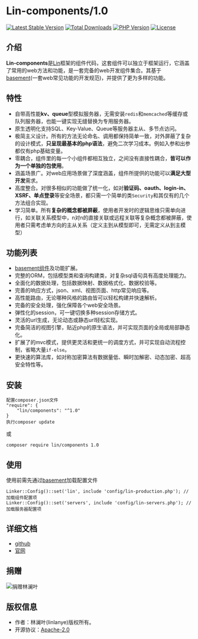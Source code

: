 # Lin-components/1.0
[![Latest Stable Version](https://poser.pugx.org/lin/components/v/stable)](https://packagist.org/packages/lin/components)
[![Total Downloads](https://poser.pugx.org/lin/components/downloads)](https://packagist.org/packages/lin/components)
[![PHP Version](https://img.shields.io/badge/php-%3E%3D7.2-8892BF.svg)](http://www.php.net/)
[![License](https://poser.pugx.org/lin/components/license)](https://packagist.org/packages/lin/components)

## 介绍

**Lin-components**是[Lin](https://www.lin-php.com)框架的组件代码，这套组件可以独立于框架运行，它涵盖了常用的web方法和功能，是一套完备的web开发组件集合。其基于[basement](https://github.com/linlanye/basement)(一套web常见功能的开发规范)，并提供了更为多样的功能。

## 特性

* 自带高性能**kv、queue**型模拟服务器，无需安装`redis`和`memcached`等缓存或队列服务器，也能一键实现无缝替换为专用服务器。
* 原生透明化支持SQL、Key-Value、Queue等服务器主从、多节点访问。
* 极简主义设计。所有的方法无论命名、调用都保持简单一致，对外屏蔽了复杂的设计模式，**只呈现最基本的php语法**，避免二次学习成本。例如入参和出参都仅有php基础变量。
* 零耦合，组件里的每一个小组件都相互独立，之间没有直接性耦合，**皆可以作为一个单独的包使用**。
* 涵盖场景广。对web应用场景做了深度涵盖，组件所提供的功能可以**满足大型开发**需求。
* 高度整合。对很多相似的功能做了统一化，如对**验证码、oauth、login-in、XSRF、单点登录**等安全场景，都只需一个简单的类`Security`和其仅有的几个方法组合实现。
* 学习简单。所有**复杂的概念都被屏蔽**，使用者开发时的逻辑思维只需单向进行，如关联关系模型中，n对n的直接关联或远程关联等复杂概念都被屏蔽，使用者只需考虑单方向的主从关系（定义主到从模型即可，无需定义从到主模型）


## 功能列表

* [basement组件](https://github.com/linlanye/basement)及功能扩展。
* 完整的ORM，包括模型类和查询构建类，对复杂sql语句具有高度处理能力。
* 全面化的数据处理，包括数据映射、数据格式化、数据校验等。
* 完善的响应方式，json、xml、视图页面、http常见响应等。
* 高性能路由，无论哪种风格的路由皆可以轻松构建并快速解析。
* 完备的安全处理，强化保障各个web安全场景。
* 弹性化的session，可一键切换多种session存储方式。
* 灵活的url生成，无论动态或静态url轻松实现。
* 完备简洁的视图引擎，贴近php的原生语法，并可实现页面的全局或局部静态化。
* 扩展了的mvc模式，提供更灵活和更统一的调度方式，并可实现自动流程控制，省略大量`if-else`。
* 更快速的算法库，如对称加密算法有数据量低、瞬时加解密、动态加密、超高安全特性等。

## 安装

```
配置composer.json文件
"require": {
    "lin/components": "^1.0"
}
执行composer update
```
或
```
composer require lin/components 1.0
```

## 使用

使用前需先通过[basement](https://github.com/linlanye/basement)加载配置文件
```
Linker::Config()::set('lin', include 'config/lin-production.php'); //加载组件配置项
Linker::Config()::set('servers', include 'config/lin-servers.php'); //加载服务器配置项
```


## 详细文档

* [github](https://github.com/linlanye/lin-docs)
* [官网](https://docs.lin-php.com)

## 捐赠
![捐赠林澜叶](https://img.lin-php.com/donations.png)

## 版权信息
* 作者：林澜叶(linlanye)版权所有。
* 开源协议：[Apache-2.0](LICENSE)

